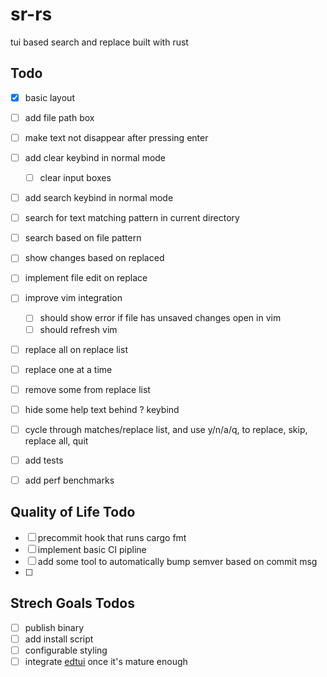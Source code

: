 # sr-rs
tui based search and replace built with rust



## Todo

- [x] basic layout
- [ ] add file path box
- [ ] make text not disappear after pressing enter
- [ ] add clear keybind in normal mode
    - [ ] clear input boxes
- [ ] add search keybind in normal mode
- [ ] search for text matching pattern in current directory
- [ ] search based on file pattern
- [ ] show changes based on replaced
- [ ] implement file edit on replace
- [ ] improve vim integration
    - [ ] should show error if file has unsaved changes open in vim
    - [ ] should refresh vim
- [ ] replace all on replace list
- [ ] replace one at a time
- [ ] remove some from replace list
- [ ] hide some help text behind ? keybind
- [ ] cycle through matches/replace list, and use y/n/a/q, to replace, skip, replace all, quit
- [ ] add tests
- [ ] add perf benchmarks


## Quality of Life Todo
- [ ] precommit hook that runs cargo fmt
- [ ] implement basic CI pipline
- [ ] add some tool to automatically bump semver based on commit msg
- [ ] 


## Strech Goals Todos
- [ ] publish binary
- [ ] add install script
- [ ] configurable styling
- [ ] integrate [edtui](https://github.com/preiter93/edtui) once it's mature enough

